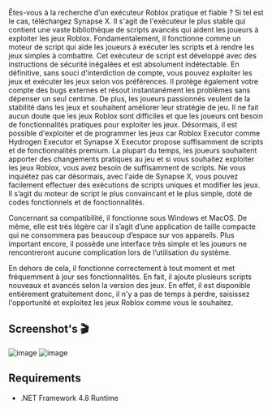 Êtes-vous à la recherche d’un exécuteur Roblox pratique et fiable ? Si tel est le cas, téléchargez Synapse X. Il s'agit de l'exécuteur le plus stable qui contient une vaste bibliothèque de scripts avancés qui aident les joueurs à exploiter les jeux Roblox. Fondamentalement, il fonctionne comme un moteur de script qui aide les joueurs à exécuter les scripts et à rendre les jeux simples à combattre. Cet exécuteur de script est développé avec des instructions de sécurité inégalées et est absolument indétectable. En définitive, sans souci d'interdiction de compte, vous pouvez exploiter les jeux et exécuter les jeux selon vos préférences. Il protège également votre compte des bugs externes et résout instantanément les problèmes sans dépenser un seul centime. De plus, les joueurs passionnés veulent de la stabilité dans les jeux et souhaitent améliorer leur stratégie de jeu. Il ne fait aucun doute que les jeux Roblox sont difficiles et que les joueurs ont besoin de fonctionnalités pratiques pour exploiter les jeux. Désormais, il est possible d'exploiter et de programmer les jeux car Roblox Executor comme Hydrogen Executor et Synapse X Executor propose suffisamment de scripts et de fonctionnalités premium. La plupart du temps, les joueurs souhaitent apporter des changements pratiques au jeu et si vous souhaitez exploiter les jeux Roblox, vous avez besoin de suffisamment de scripts. Ne vous inquiétez pas car désormais, avec l'aide de Synapse X, vous pouvez facilement effectuer des exécutions de scripts uniques et modifier les jeux. Il s’agit du moteur de script le plus convaincant et le plus simple, doté de codes fonctionnels et de fonctionnalités.

Concernant sa compatibilité, il fonctionne sous Windows et MacOS. De même, elle est très légère car il s’agit d’une application de taille compacte qui ne consommera pas beaucoup d’espace sur vos appareils. Plus important encore, il possède une interface très simple et les joueurs ne rencontreront aucune complication lors de l’utilisation du système.

En dehors de cela, il fonctionne correctement à tout moment et met fréquemment à jour ses fonctionnalités. En fait, il ajoute plusieurs scripts nouveaux et avancés selon la version des jeux. En effet, il est disponible entièrement gratuitement donc, il n'y a pas de temps à perdre, saisissez l'opportunité et exploitez les jeux Roblox comme vous le souhaitez.


## Screenshot's 🎬

![image](https://github.com/DuoFaces/SynapseX/assets/164537987/531b4876-b9ab-4de2-8bb9-1d03fb6a52f7)
![image](https://github.com/DuoFaces/SynapseX/assets/164537987/e3dde8d4-d066-4cc8-8268-41f1e773fa9f)


## Requirements
- .NET Framework 4.8 Runtime

